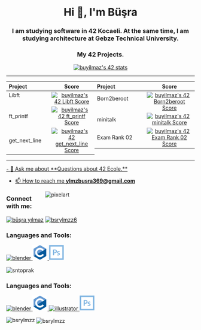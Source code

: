 <h1 align="center">Hi 👋, I'm Büşra</h1>
<h3 align="center">I am studying software in 42 Kocaeli. At the same time, I am studying architecture at Gebze Technical University.</h3>

<h3 align="center"> My 42 Projects.</h3>
<p align="center">
	<a href="<a href="https://github.com/JaeSeoKim/badge42"><img src="https://badge42.vercel.app/api/v2/cljybvrug001108lafu8zlvpe/stats?cursusId=21&coalitionId=359" alt="buyilmaz's 42 stats" <\a>

<table widht="100%" align="center">
  <tr style="display:flex; justify-content:space-around; padding:0;">
  <td style="padding:0; margin:0;">

| Project | Score | 
| :- | :-: |
| Libft <img width=150>|[![buyilmaz's 42 Libft Score](https://badge42.vercel.app/api/v2/cljybvrug001108lafu8zlvpe/project/2820993)](https://github.com/bsrylmzz/libft) |
| ft_printf | [![buyilmaz's 42 ft_printf Score](https://badge42.vercel.app/api/v2/cljybvrug001108lafu8zlvpe/project/2922540)](https://github.com/bsrylmzz/ft_printf) |
| get_next_line | [![buyilmaz's 42 get_next_line Score](https://badge42.vercel.app/api/v2/cljybvrug001108lafu8zlvpe/project/2913168)](https://github.com/bsrylmzz/get_next_line) |

</td>
  <td style="padding:0; margin:0;">
	  
|Project|Score| 
| :-	|	:-:	|
| Born2beroot <img width=150> | [![buyilmaz's 42 Born2beroot Score](https://badge42.vercel.app/api/v2/cljybvrug001108lafu8zlvpe/project/2941974)](https://github.com/bsrylmzz/) |
| minitalk | [![buyilmaz's 42 minitalk Score](https://badge42.vercel.app/api/v2/cljybvrug001108lafu8zlvpe/project/3110422)](https://github.com/bsrylmzz/minitalk) |
| Exam Rank 02 | [![buyilmaz's 42 Exam Rank 02 Score](https://badge42.vercel.app/api/v2/cljybvrug001108lafu8zlvpe/project/3089067)](https://github.com/bsrylmzz/42_exam_rank_02) |

  </td></tr>
  </table>
- 💬 Ask me about **Questions about 42 Ecole.**

- 📫 How to reach me **ylmzbusra369@gmail.com**
<img align="right" alt="pixelart" width="400" src="https://i.pinimg.com/originals/ea/bd/8b/eabd8bd47418949af7ba62a7ffcabe89.gif">

<h3 align="left">Connect with me:</h3>
<p align="left">
<a href="https://www.linkedin.com/in/b%C3%BC%C5%9Fra-y%C4%B1lmaz-a53a78229/" target="blank"><img align="center" src="https://raw.githubusercontent.com/rahuldkjain/github-profile-readme-generator/master/src/images/icons/Social/linked-in-alt.svg" alt="büşra yılmaz" height="30" width="40" /></a>
<a href="https://instagram.com/bsrylmzz6" target="blank"><img align="center" src="https://raw.githubusercontent.com/rahuldkjain/github-profile-readme-generator/master/src/images/icons/Social/instagram.svg" alt="bsrylmzz6" height="30" width="40" /></a>
</p>


<h3 align="left">Languages and Tools:</h3>
<p align="left"> <a href="https://www.blender.org/" target="_blank" rel="noreferrer"> <img src="https://download.blender.org/branding/community/blender_community_badge_white.svg" alt="blender" width="40" height="40"/> </a> <a href="https://www.cprogramming.com/" target="_blank" rel="noreferrer"> <img src="https://raw.githubusercontent.com/devicons/devicon/master/icons/c/c-original.svg" alt="c" width="40" height="40"/> </a> <a href="https://www.photoshop.com/en" target="_blank" rel="noreferrer"> <img src="https://raw.githubusercontent.com/devicons/devicon/master/icons/photoshop/photoshop-line.svg" alt="photoshop" width="40" height="40"/> </a> </p>

<p><img align="center" src="https://github-readme-stats.vercel.app/api/top-langs?username=sntoprak&show_icons=true&locale=en&layout=compact" alt="sntoprak" /></p>

<h3 align="left">Languages and Tools:</h3>
<p align="left"> <a href="https://www.blender.org/" target="_blank" rel="noreferrer"> <img src="https://download.blender.org/branding/community/blender_community_badge_white.svg" alt="blender" width="40" height="40"/> </a> <a href="https://www.cprogramming.com/" target="_blank" rel="noreferrer"> <img src="https://raw.githubusercontent.com/devicons/devicon/master/icons/c/c-original.svg" alt="c" width="40" height="40"/> </a> <a href="https://www.adobe.com/in/products/illustrator.html" target="_blank" rel="noreferrer"> <img src="https://www.vectorlogo.zone/logos/adobe_illustrator/adobe_illustrator-icon.svg" alt="illustrator" width="40" height="40"/> </a> <a href="https://www.photoshop.com/en" target="_blank" rel="noreferrer"> <img src="https://raw.githubusercontent.com/devicons/devicon/master/icons/photoshop/photoshop-line.svg" alt="photoshop" width="40" height="40"/> </a> </p>

<p><img align="left" src="https://github-readme-stats.vercel.app/api/top-langs?username=bsrylmzz&show_icons=true&locale=en&layout=compact" alt="bsrylmzz" /></p>

<p>&nbsp;<img align="center" src="https://github-readme-stats.vercel.app/api?username=bsrylmzz&show_icons=true&locale=en" alt="bsrylmzz" /></p>
